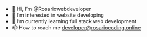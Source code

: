 - 👋 Hi, I’m @Rosariowebdeveloper
- 👀 I’m interested in website developing
- 🌱 I’m currently learning full stack web development 
- 📫 How to reach me developer@rosariocoding.online

<!---
Rosariowebdeveloper/Rosariowebdeveloper is a ✨ special ✨ repository because its `README.md` (this file) appears on your GitHub profile.
You can click the Preview link to take a look at your changes.
--->
